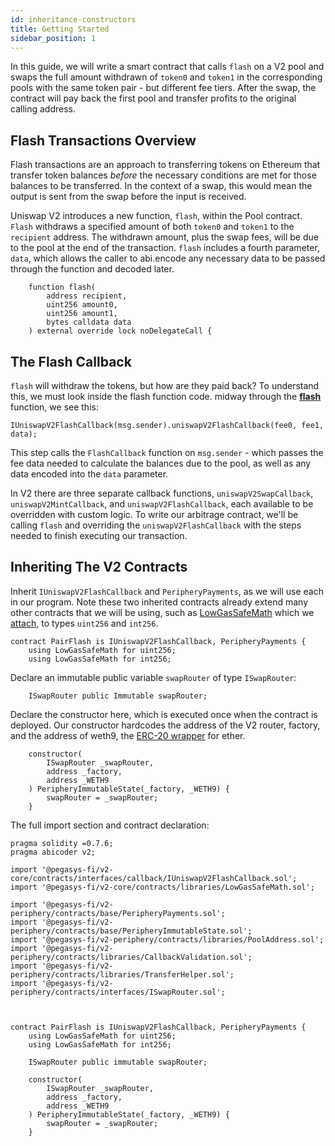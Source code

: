 ```yaml
---
id: inheritance-constructors
title: Getting Started
sidebar_position: 1
---
```


In this guide, we will write a smart contract that calls `flash` on a V2 pool and swaps the full amount withdrawn of `token0` and `token1` in the corresponding pools with the same token pair - but different fee tiers. After the swap, the contract will pay back the first pool and transfer profits to the original calling address.

## Flash Transactions Overview

Flash transactions are an approach to transferring tokens on Ethereum that transfer token balances _before_ the necessary conditions are met for those balances to be transferred. In the context of a swap, this would mean the output is sent from the swap before the input is received.

Uniswap V2 introduces a new function, `flash`, within the Pool contract. `Flash` withdraws a specified amount of both `token0` and `token1` to the `recipient` address. The withdrawn amount, plus the swap fees, will be due to the pool at the end of the transaction. `flash` includes a fourth parameter, `data`, which allows the caller to abi.encode any necessary data to be passed through the function and decoded later.

```solidity
    function flash(
        address recipient,
        uint256 amount0,
        uint256 amount1,
        bytes calldata data
    ) external override lock noDelegateCall {
```

## The Flash Callback

`flash` will withdraw the tokens, but how are they paid back? To understand this, we must look inside the flash function code. midway through the [**flash**](https://github.com/Uniswap/uniswap-v2-core/blob/main/contracts/UniswapV2Pool.sol#L791) function, we see this:

```solidity
IUniswapV2FlashCallback(msg.sender).uniswapV2FlashCallback(fee0, fee1, data);
```

This step calls the `FlashCallback` function on `msg.sender` - which passes the fee data needed to calculate the balances due to the pool, as well as any data encoded into the `data` parameter.

In V2 there are three separate callback functions, `uniswapV2SwapCallback`, `uniswapV2MintCallback`, and `uniswapV2FlashCallback`, each available to be overridden with custom logic. To write our arbitrage contract, we'll be calling `flash` and overriding the `uniswapV2FlashCallback` with the steps needed to finish executing our transaction.

## Inheriting The V2 Contracts

Inherit `IUniswapV2FlashCallback` and `PeripheryPayments`, as we will use each in our program. Note these two inherited contracts already extend many other contracts that we will be using, such as [LowGasSafeMath](../../reference/core/libraries/LowGasSafeMath.md) which we [attach](https://docs.soliditylang.org/en/v0.7.6/contracts.html?highlight=using#using-for), to types `uint256` and `int256`.

```solidity
contract PairFlash is IUniswapV2FlashCallback, PeripheryPayments {
    using LowGasSafeMath for uint256;
    using LowGasSafeMath for int256;
```

Declare an immutable public variable `swapRouter` of type `ISwapRouter`:

```solidity
    ISwapRouter public Immutable swapRouter;
```

Declare the constructor here, which is executed once when the contract is deployed. Our constructor hardcodes the address of the V2 router, factory, and the address of weth9, the [ERC-20 wrapper](https://weth.io/) for ether.

```solidity
    constructor(
        ISwapRouter _swapRouter,
        address _factory,
        address _WETH9
    ) PeripheryImmutableState(_factory, _WETH9) {
        swapRouter = _swapRouter;
    }
```

The full import section and contract declaration:

```solidity
pragma solidity =0.7.6;
pragma abicoder v2;

import '@pegasys-fi/v2-core/contracts/interfaces/callback/IUniswapV2FlashCallback.sol';
import '@pegasys-fi/v2-core/contracts/libraries/LowGasSafeMath.sol';

import '@pegasys-fi/v2-periphery/contracts/base/PeripheryPayments.sol';
import '@pegasys-fi/v2-periphery/contracts/base/PeripheryImmutableState.sol';
import '@pegasys-fi/v2-periphery/contracts/libraries/PoolAddress.sol';
import '@pegasys-fi/v2-periphery/contracts/libraries/CallbackValidation.sol';
import '@pegasys-fi/v2-periphery/contracts/libraries/TransferHelper.sol';
import '@pegasys-fi/v2-periphery/contracts/interfaces/ISwapRouter.sol';



contract PairFlash is IUniswapV2FlashCallback, PeripheryPayments {
    using LowGasSafeMath for uint256;
    using LowGasSafeMath for int256;

    ISwapRouter public immutable swapRouter;

    constructor(
        ISwapRouter _swapRouter,
        address _factory,
        address _WETH9
    ) PeripheryImmutableState(_factory, _WETH9) {
        swapRouter = _swapRouter;
    }
```
